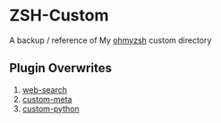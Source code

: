 # ZSH-Custom
A backup / reference of My [ohmyzsh](https://github.com/ohmyzsh/ohmyzsh) custom directory

## Plugin Overwrites
1. [web-search](plugins/web-search/README.md)
2. [custom-meta](plugins/custom-meta/README.md)
3. [custom-python](plugins/custom-python/README.md)
